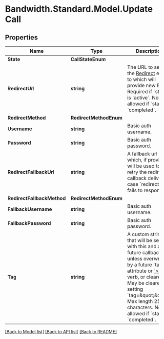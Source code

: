 # Bandwidth.Standard.Model.UpdateCall

## Properties

Name | Type | Description | Notes
------------ | ------------- | ------------- | -------------
**State** | **CallStateEnum** |  | [optional] 
**RedirectUrl** | **string** | The URL to send the [Redirect](/docs/voice/bxml/redirect) event to which will provide new BXML.  Required if &#x60;state&#x60; is &#x60;active&#x60;.  Not allowed if &#x60;state&#x60; is &#x60;completed&#x60;. | [optional] 
**RedirectMethod** | **RedirectMethodEnum** |  | [optional] 
**Username** | **string** | Basic auth username. | [optional] 
**Password** | **string** | Basic auth password. | [optional] 
**RedirectFallbackUrl** | **string** | A fallback url which, if provided, will be used to retry the redirect callback delivery in case &#x60;redirectUrl&#x60; fails to respond. | [optional] 
**RedirectFallbackMethod** | **RedirectMethodEnum** |  | [optional] 
**FallbackUsername** | **string** | Basic auth username. | [optional] 
**FallbackPassword** | **string** | Basic auth password. | [optional] 
**Tag** | **string** | A custom string that will be sent with this and all future callbacks unless overwritten by a future &#x60;tag&#x60; attribute or [&#x60;&lt;Tag&gt;&#x60;](/docs/voice/bxml/tag) verb, or cleared.  May be cleared by setting &#x60;tag&#x3D;\&quot;\&quot;&#x60;.  Max length 256 characters.  Not allowed if &#x60;state&#x60; is &#x60;completed&#x60;. | [optional] 

[[Back to Model list]](../README.md#documentation-for-models) [[Back to API list]](../README.md#documentation-for-api-endpoints) [[Back to README]](../README.md)


